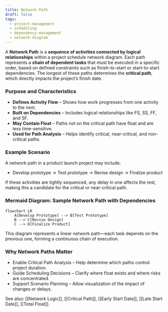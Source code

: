 ```yaml
---
title: Network Path  
draft: false  
tags:  
  - project-management  
  - scheduling  
  - dependency-management  
  - network-diagram  
---
```


A **Network Path** is a **sequence of activities connected by logical relationships** within a project schedule network diagram. Each path represents a **chain of dependent tasks** that must be executed in a specific order, based on defined constraints such as finish-to-start or start-to-start dependencies. The longest of these paths determines the **critical path**, which directly impacts the project’s finish date.

### **Purpose and Characteristics**
- **Defines Activity Flow** – Shows how work progresses from one activity to the next.
- **Built on Dependencies** – Includes logical relationships like FS, SS, FF, and SF.
- **May Contain Float** – Paths not on the critical path have float and are less time-sensitive.
- **Used for Path Analysis** – Helps identify critical, near-critical, and non-critical paths.

### **Example Scenario**
A network path in a product launch project may include:
- Develop prototype → Test prototype → Revise design → Finalize product

If these activities are tightly sequenced, any delay in one affects the rest, making this a candidate for the critical or near-critical path.

### **Mermaid Diagram: Sample Network Path with Dependencies**
```mermaid
flowchart LR
    A[Develop Prototype] --> B[Test Prototype]
    B --> C[Revise Design]
    C --> D[Finalize Product]
```

This diagram represents a linear network path—each task depends on the previous one, forming a continuous chain of execution.

### Why Network Paths Matter

- Enable Critical Path Analysis – Help determine which paths control project duration.
- Guide Scheduling Decisions – Clarify where float exists and where risks are concentrated.
- Support Scenario Planning – Allow visualization of the impact of changes or delays.

See also: [[Network Logic]], [[Critical Path]], [[Early Start Date]], [[Late Start Date]], [[Total Float]].